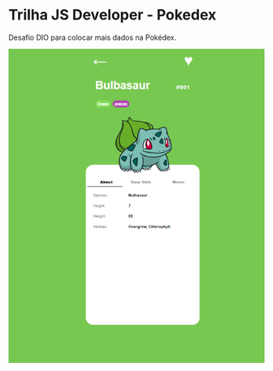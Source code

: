 # Trilha JS Developer - Pokedex
Desafio DIO para colocar mais dados na Pokédex.

![pokedex](assets/img/pokedex.png)